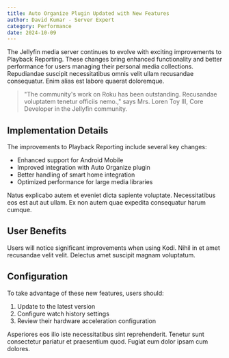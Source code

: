 ```yaml
---
title: Auto Organize Plugin Updated with New Features
author: David Kumar - Server Expert
category: Performance
date: 2024-10-09
---
```


The Jellyfin media server continues to evolve with exciting improvements to Playback Reporting. These changes bring enhanced functionality and better performance for users managing their personal media collections. Repudiandae suscipit necessitatibus omnis velit ullam recusandae consequatur. Enim alias est labore quaerat doloremque.

> "The community's work on Roku has been outstanding. Recusandae voluptatem tenetur officiis nemo.," says Mrs. Loren Toy III, Core Developer in the Jellyfin community.

## Implementation Details

The improvements to Playback Reporting include several key changes:

* Enhanced support for Android Mobile
* Improved integration with Auto Organize plugin
* Better handling of smart home integration
* Optimized performance for large media libraries

Natus explicabo autem et eveniet dicta sapiente voluptate. Necessitatibus eos est aut aut ullam. Ex non autem quae expedita consequatur harum cumque.

## User Benefits

Users will notice significant improvements when using Kodi. Nihil in et amet recusandae velit velit. Delectus amet suscipit magnam voluptatum.

## Configuration

To take advantage of these new features, users should:

1. Update to the latest version
2. Configure watch history settings
3. Review their hardware acceleration configuration

Asperiores eos illo iste necessitatibus sint reprehenderit. Tenetur sunt consectetur pariatur et praesentium quod. Fugiat eum dolor ipsam cum dolores.